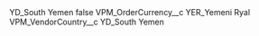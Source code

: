 <?xml version="1.0" encoding="UTF-8"?>
<CustomMetadata xmlns="http://soap.sforce.com/2006/04/metadata" xmlns:xsi="http://www.w3.org/2001/XMLSchema-instance" xmlns:xsd="http://www.w3.org/2001/XMLSchema">
    <label>YD_South Yemen</label>
    <protected>false</protected>
    <values>
        <field>VPM_OrderCurrency__c</field>
        <value xsi:type="xsd:string">YER_Yemeni Ryal</value>
    </values>
    <values>
        <field>VPM_VendorCountry__c</field>
        <value xsi:type="xsd:string">YD_South Yemen</value>
    </values>
</CustomMetadata>
